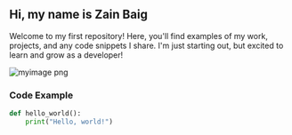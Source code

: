 ## Hi, my name is Zain Baig

Welcome to my first repository! Here, you'll find examples of my work, projects, and any code snippets I share. I'm just starting out, but excited to learn and grow as a developer!


![myimage png](https://github.com/user-attachments/assets/03b1ebdf-2438-44a5-b18f-830709414489)


### Code Example

```python
def hello_world():
    print("Hello, world!")
